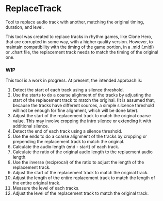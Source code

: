 # ReplaceTrack

Tool to replace audio track with another, matching the original timing, duration, and level.

This tool was created to replace tracks in rhythm games, like Clone Hero, that are corrupted in some way, with a higher quality version. However, to maintain compatibility with the timing of the game portion, in a .mid (.midi) or .chart file, the replacement track needs to match the timing of the original one.

### WIP

This tool is a work in progress. At present, the intended approach is:

1. Detect the start of each track using a silence threshold.
2. Use the starts to do a coarse alighment of the tracks by adjusting the start of the replacement track to match the original. (It is assumed that, because the tracks have different sources, a simple silcence threshold will not be enough for fine alignment, which will be done later).
3. Adjust the start of the replacement track to match the original coarse value. This may involve cropping the intro silence or extending it with additional silence.
4. Detect the end of each track using a silence threshold.
5. Use the ends to do a coarse alignment of the tracks by cropping or prepending the replacement track to match the original.
6. Calculate the audio length (end - start) of each track.
7. Calculate the ratio of the original audio length to the replacment audio length.
8. Use the inverse (reciprocal) of the ratio to adjust the length of the replacement track.
9. Adjust the start of the replacement track to match the original track.
10. Adjust the length of the entire replacement track to match the length of the entire original track.
11. Measure the level of each tracks.
12. Adjust the level of the replacement track to match the original track.
